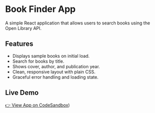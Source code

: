 # Book Finder App

A simple React application that allows users to search books using the Open Library API.

## Features
- Displays sample books on initial load.
- Search for books by title.
- Shows cover, author, and publication year.
- Clean, responsive layout with plain CSS.
- Graceful error handling and loading state.

## Live Demo
[👉 View App on CodeSandbox](https://codesandbox.io/p/devbox/inspiring-black-g5gyld))
